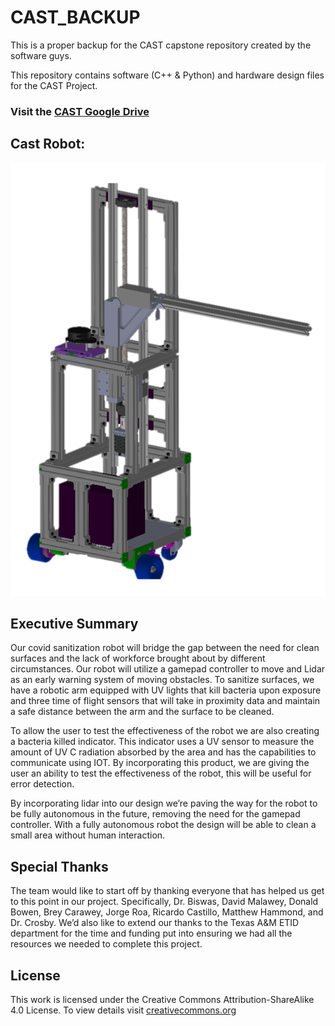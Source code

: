 # CAST_BACKUP
This is a proper backup for the CAST capstone repository created by the software guys.


This repository contains software (C++ & Python) and hardware design files for the CAST Project.


### Visit the [CAST Google Drive](https://drive.google.com/drive/folders/1zKrm8BXflb28vrKOYb7QlBGXoKk1sI_n?usp=sharing)
## Cast Robot:
![CAST Robot](https://github.com/kennethgrau/CAST_BACKUP/blob/main/docs/photos%26videos/index_files/Picture1.png)

## Executive Summary
Our covid sanitization robot will bridge the gap between the need for clean surfaces and the lack of workforce brought about by different circumstances. Our robot will utilize a gamepad controller to move and Lidar as an early warning system of moving obstacles. To sanitize surfaces, we have a robotic arm equipped with UV lights that kill bacteria upon exposure and three time of flight sensors that will take in proximity data and maintain a safe distance between the arm and the surface to be cleaned. 

To allow the user to test the effectiveness of the robot we are also creating a bacteria killed indicator. This indicator uses a UV sensor to measure the amount of UV C radiation absorbed by the area and has the capabilities to communicate using IOT. By incorporating this product, we are giving the user an ability to test the effectiveness of the robot, this will be useful for error detection. 

By incorporating lidar into our design we’re paving the way for the robot to be fully autonomous in the future, removing the need for the gamepad controller. With a fully autonomous robot the design will be able to clean a small area without human interaction.

## Special Thanks
The team would like to start off by thanking everyone that has helped us get to this point in our project. Specifically, Dr. Biswas, David Malawey, Donald Bowen, Brey Carawey, Jorge Roa, Ricardo Castillo, Matthew Hammond, and Dr. Crosby. We’d also like to extend our thanks to the Texas A&M ETID department for the time and funding put into ensuring we had all the resources we needed to complete this project.


## License
This work is licensed under the Creative Commons Attribution-ShareAlike 4.0 License. To view details visit [creativecommons.org](https://creativecommons.org/licenses/by-sa/4.0/legalcode)
